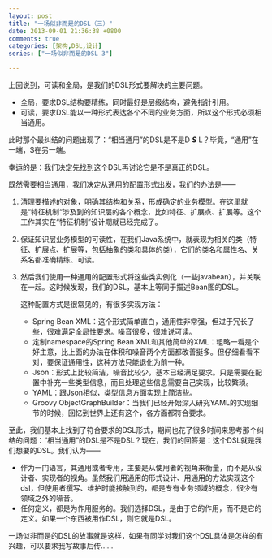 ```yaml
---
layout: post
title: "一场似非而是的DSL（三）"
date: 2013-09-01 21:36:38 +0800
comments: true
categories: [架构,DSL,设计]
series: ["一场似非而是的DSL 3"]

---
```



上回说到，可读和全局，是我们的DSL形式要解决的主要问题。
<!-- more -->
* 全局，要求DSL结构要精练，同时最好是层级结构，避免指针引用。
* 可读，要求DSL能以一种形式表达各个不同的业务方面，所以这个形式必须相当通用。

此时那个最纠结的问题出现了：“相当通用”的DSL是不是D ***S*** L？毕竟，“通用”在一端，S在另一端。

幸运的是：我们决定先找到这个DSL再讨论它是不是真正的DSL。

既然需要相当通用，我们决定从通用的配置形式出发，我们的办法是——

1. 清理要描述的对象，明确其结构和关系，形成确定的业务模型。在这里就是“特征机制“涉及到的知识层的各个概念，比如特征、扩展点、扩展等。这个工作其实在“特征机制”设计期就已经完成了。
1. 保证知识层业务模型的可读性，在我们Java系统中，就表现为相关的类（特征、扩展点、扩展等，包括抽象的类和具体的类），它们的类名和属性名、关系名都准确精练、可读。
1. 然后我们使用一种通用的配置形式将这些类实例化（一些javabean），并关联在一起。这时候发现，我们的DSL，基本上等同于描述Bean图的DSL。

	这种配置方式是很常见的，有很多实现方法：

	* Spring Bean XML：这个形式简单直白，通用性非常强，但过于冗长了些，很难满足全局性要求。噪音很多，很难说可读。
	* 定制namespace的Spring Bean XML和其他简单的XML：粗略一看是个好主意，比上面的办法在体积和噪音两个方面都改善挺多。但仔细看看不对，要保证通用性，这种方法只能退化为前一种。
	* Json：形式上比较简洁，噪音比较少，基本已经满足要求。只是需要在配置中补充一些类型信息，而且处理这些信息需要自己实现，比较繁琐。
	* YAML：跟Json相似，类型信息方面实现上简洁些。
	* Groovy ObjectGraphBuilder：当我们已经开始深入研究YAML的实现细节的时候，回忆到世界上还有这个，各方面都符合要求。


至此，我们基本上找到了符合要求的DSL形式，期间也花了很多时间来思考那个纠结的问题：“相当通用”的DSL是不是DSL？现在，我们的回答是：这个DSL就是我们想要的DSL。我们认为——

* 作为一门语言，其通用或者专用，主要是从使用者的视角来衡量，而不是从设计者、实现者的视角。虽然我们用通用的形式设计、用通用的方法实现这个dsl，但使用者撰写、维护时能接触到的，都是专有业务领域的概念，很少有领域之外的噪音。
* 任何定义，都是为作用服务的。我们选择DSL，是由于它的作用，而不是它的定义。如果一个东西被用作DSL，则它就是DSL。

一场似非而是的DSL的故事就是这样，如果有同学对我们这个DSL具体是怎样的有兴趣，可以要求我写故事后传……
